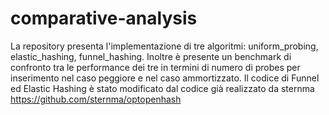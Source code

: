 # comparative-analysis
La repository presenta l'implementazione di tre algoritmi: uniform_probing, elastic_hashing, funnel_hashing. Inoltre è presente un benchmark di confronto tra le performance dei tre in termini di numero di probes per inserimento nel caso peggiore e nel caso ammortizzato.
Il codice di Funnel ed Elastic Hashing è stato modificato dal codice già realizzato da sternma https://github.com/sternma/optopenhash

